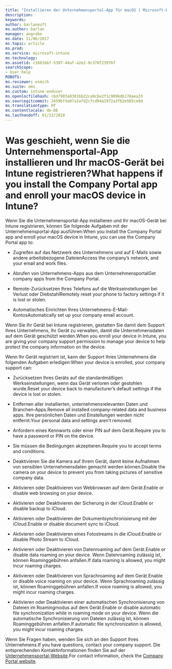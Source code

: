 ```yaml
---
title: "Installieren der Unternehmensportal-App für macOS | Microsoft-Dokumentation"
description: 
keywords: 
author: barlanmsft
ms.author: barlan
manager: angrobe
ms.date: 11/06/2017
ms.topic: article
ms.prod: 
ms.service: microsoft-intune
ms.technology: 
ms.assetid: c1601bb7-5397-44af-a2e2-9c370f23976f
searchScope:
- User help
ROBOTS: 
ms.reviewer: esmich
ms.suite: ems
ms.custom: intune-enduser
ms.openlocfilehash: c6d7903a0381bb22ca9cbe2f1c9096db178aea33
ms.sourcegitcommit: 2459bfda07a2afd2cfcd94a1972a3fb2e565ce8d
ms.translationtype: HT
ms.contentlocale: de-DE
ms.lasthandoff: 01/22/2018
---
```

# <a name="what-happens-if-you-install-the-company-portal-app-and-enroll-your-macos-device-in-intune"></a><span data-ttu-id="78eae-102">Was geschieht, wenn Sie die Unternehmensportal-App installieren und Ihr macOS-Gerät bei Intune registrieren?</span><span class="sxs-lookup"><span data-stu-id="78eae-102">What happens if you install the Company Portal app and enroll your macOS device in Intune?</span></span>

<span data-ttu-id="78eae-103">Wenn Sie die Unternehmensportal-App installieren und Ihr macOS-Gerät bei Intune registrieren, können Sie folgende Aufgaben mit der Unternehmensportal-App ausführen:</span><span class="sxs-lookup"><span data-stu-id="78eae-103">When you install the Company Portal app and enroll your macOS device in Intune, you can use the Company Portal app to:</span></span>

-   <span data-ttu-id="78eae-104">Zugreifen auf das Netzwerk des Unternehmens und auf E-Mails sowie andere arbeitsbezogene Dateien</span><span class="sxs-lookup"><span data-stu-id="78eae-104">Access the company’s network, and your email and work files.</span></span>

-   <span data-ttu-id="78eae-105">Abrufen von Unternehmens-Apps aus dem Unternehmensportal</span><span class="sxs-lookup"><span data-stu-id="78eae-105">Get company apps from the Company Portal.</span></span>

-   <span data-ttu-id="78eae-106">Remote-Zurücksetzen Ihres Telefons auf die Werkseinstellungen bei Verlust oder Diebstahl</span><span class="sxs-lookup"><span data-stu-id="78eae-106">Remotely reset your phone to factory settings if it is lost or stolen.</span></span>

-   <span data-ttu-id="78eae-107">Automatisches Einrichten Ihres Unternehmens-E-Mail-Kontos</span><span class="sxs-lookup"><span data-stu-id="78eae-107">Automatically set up your company email account.</span></span>

<span data-ttu-id="78eae-108">Wenn Sie Ihr Gerät bei Intune registrieren, gestatten Sie damit dem Support Ihres Unternehmens, Ihr Gerät zu verwalten, damit die Unternehmensdaten auf dem Gerät geschützt werden.</span><span class="sxs-lookup"><span data-stu-id="78eae-108">When you enroll your device in Intune, you are giving your company support permission to manage your device to help protect the company information on the device.</span></span>

<span data-ttu-id="78eae-109">Wenn Ihr Gerät registriert ist, kann der Support Ihres Unternehmens die folgenden Aufgaben erledigen:</span><span class="sxs-lookup"><span data-stu-id="78eae-109">When your device is enrolled, your company support can:</span></span>

-   <span data-ttu-id="78eae-110">Zurücksetzen Ihres Geräts auf die standardmäßigen Werkseinstellungen, wenn das Gerät verloren oder gestohlen wurde.</span><span class="sxs-lookup"><span data-stu-id="78eae-110">Reset your device back to manufacturer’s default settings if the device is lost or stolen.</span></span>

-   <span data-ttu-id="78eae-111">Entfernen aller installierten, unternehmensrelevanten Daten und Branchen-Apps.</span><span class="sxs-lookup"><span data-stu-id="78eae-111">Remove all installed company-related data and business apps.</span></span> <span data-ttu-id="78eae-112">Ihre persönlichen Daten und Einstellungen werden nicht entfernt.</span><span class="sxs-lookup"><span data-stu-id="78eae-112">Your personal data and settings aren’t removed.</span></span>

-   <span data-ttu-id="78eae-113">Anfordern eines Kennworts oder einer PIN auf dem Gerät.</span><span class="sxs-lookup"><span data-stu-id="78eae-113">Require you to have a password or PIN on the device.</span></span>

-   <span data-ttu-id="78eae-114">Sie müssen die Bedingungen akzeptieren.</span><span class="sxs-lookup"><span data-stu-id="78eae-114">Require you to accept terms and conditions.</span></span>

-   <span data-ttu-id="78eae-115">Deaktivieren Sie die Kamera auf Ihrem Gerät, damit keine Aufnahmen von sensiblen Unternehmensdaten gemacht werden können.</span><span class="sxs-lookup"><span data-stu-id="78eae-115">Disable the camera on your device to prevent you from taking pictures of sensitive company data.</span></span>

-   <span data-ttu-id="78eae-116">Aktivieren oder Deaktivieren von Webbrowsen auf dem Gerät.</span><span class="sxs-lookup"><span data-stu-id="78eae-116">Enable or disable web browsing on your device.</span></span>

-   <span data-ttu-id="78eae-117">Aktivieren oder Deaktivieren der Sicherung in der iCloud.</span><span class="sxs-lookup"><span data-stu-id="78eae-117">Enable or disable backup to iCloud.</span></span>

-   <span data-ttu-id="78eae-118">Aktivieren oder Deaktivieren der Dokumentsynchronisierung mit der iCloud.</span><span class="sxs-lookup"><span data-stu-id="78eae-118">Enable or disable document sync to iCloud.</span></span>

-   <span data-ttu-id="78eae-119">Aktivieren oder Deaktivieren eines Fotostreams in die iCloud.</span><span class="sxs-lookup"><span data-stu-id="78eae-119">Enable or disable Photo Stream to iCloud.</span></span>

-   <span data-ttu-id="78eae-120">Aktivieren oder Deaktivieren von Datenroaming auf dem Gerät.</span><span class="sxs-lookup"><span data-stu-id="78eae-120">Enable or disable data roaming on your device.</span></span> <span data-ttu-id="78eae-121">Wenn Datenroaming zulässig ist, können Roaminggebühren anfallen.</span><span class="sxs-lookup"><span data-stu-id="78eae-121">If data roaming is allowed, you might incur roaming charges.</span></span>

-   <span data-ttu-id="78eae-122">Aktivieren oder Deaktivieren von Sprachroaming auf dem Gerät.</span><span class="sxs-lookup"><span data-stu-id="78eae-122">Enable or disable voice roaming on your device.</span></span> <span data-ttu-id="78eae-123">Wenn Sprachroaming zulässig ist, können Roaminggebühren anfallen.</span><span class="sxs-lookup"><span data-stu-id="78eae-123">If voice roaming is allowed, you might incur roaming charges.</span></span>

-   <span data-ttu-id="78eae-124">Aktivieren oder Deaktivieren einer automatischen Synchronisierung von Dateien im Roamingmodus auf dem Gerät.</span><span class="sxs-lookup"><span data-stu-id="78eae-124">Enable or disable automatic file synchronization while in roaming mode on your device.</span></span> <span data-ttu-id="78eae-125">Wenn die automatische Synchronisierung von Dateien zulässig ist, können Roaminggebühren anfallen.</span><span class="sxs-lookup"><span data-stu-id="78eae-125">If automatic file synchronization is allowed, you might incur roaming charges.</span></span>

<span data-ttu-id="78eae-126">Wenn Sie Fragen haben, wenden Sie sich an den Support Ihres Unternehmens.</span><span class="sxs-lookup"><span data-stu-id="78eae-126">If you have questions, contact your company support.</span></span> <span data-ttu-id="78eae-127">Die entsprechenden Kontaktinformationen finden Sie auf der [Unternehmensportal-Website](https://portal.manage.microsoft.com#HelpDeskDialog).</span><span class="sxs-lookup"><span data-stu-id="78eae-127">For contact information, check the [Company Portal website](https://portal.manage.microsoft.com#HelpDeskDialog).</span></span>
